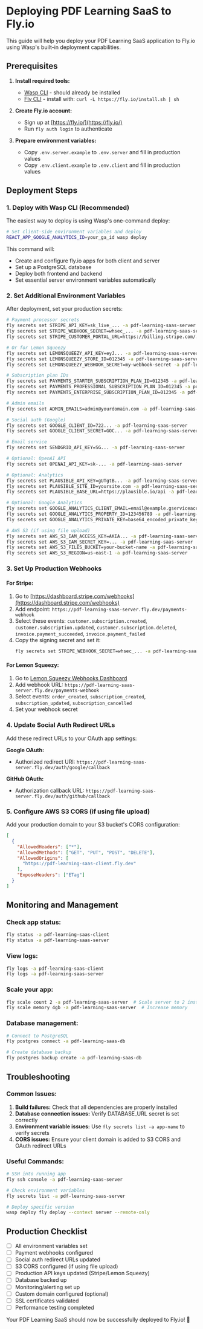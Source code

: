 # Deploying PDF Learning SaaS to Fly.io

This guide will help you deploy your PDF Learning SaaS application to Fly.io using Wasp's built-in deployment capabilities.

## Prerequisites

1. **Install required tools:**
   - [Wasp CLI](https://wasp.sh/docs/installation) - should already be installed
   - [Fly CLI](https://fly.io/docs/flyctl/install/) - install with: `curl -L https://fly.io/install.sh | sh`

2. **Create Fly.io account:**
   - Sign up at [https://fly.io/](https://fly.io/)
   - Run `fly auth login` to authenticate

3. **Prepare environment variables:**
   - Copy `.env.server.example` to `.env.server` and fill in production values
   - Copy `.env.client.example` to `.env.client` and fill in production values

## Deployment Steps

### 1. Deploy with Wasp CLI (Recommended)

The easiest way to deploy is using Wasp's one-command deploy:

```bash
# Set client-side environment variables and deploy
REACT_APP_GOOGLE_ANALYTICS_ID=your_ga_id wasp deploy
```

This command will:
- Create and configure fly.io apps for both client and server
- Set up a PostgreSQL database
- Deploy both frontend and backend
- Set essential server environment variables automatically

### 2. Set Additional Environment Variables

After deployment, set your production secrets:

```bash
# Payment processor secrets
fly secrets set STRIPE_API_KEY=sk_live_... -a pdf-learning-saas-server
fly secrets set STRIPE_WEBHOOK_SECRET=whsec_... -a pdf-learning-saas-server
fly secrets set STRIPE_CUSTOMER_PORTAL_URL=https://billing.stripe.com/... -a pdf-learning-saas-server

# Or for Lemon Squeezy
fly secrets set LEMONSQUEEZY_API_KEY=eyJ... -a pdf-learning-saas-server
fly secrets set LEMONSQUEEZY_STORE_ID=012345 -a pdf-learning-saas-server
fly secrets set LEMONSQUEEZY_WEBHOOK_SECRET=my-webhook-secret -a pdf-learning-saas-server

# Subscription plan IDs
fly secrets set PAYMENTS_STARTER_SUBSCRIPTION_PLAN_ID=012345 -a pdf-learning-saas-server
fly secrets set PAYMENTS_PROFESSIONAL_SUBSCRIPTION_PLAN_ID=012345 -a pdf-learning-saas-server
fly secrets set PAYMENTS_ENTERPRISE_SUBSCRIPTION_PLAN_ID=012345 -a pdf-learning-saas-server

# Admin emails
fly secrets set ADMIN_EMAILS=admin@yourdomain.com -a pdf-learning-saas-server

# Social auth (Google)
fly secrets set GOOGLE_CLIENT_ID=722... -a pdf-learning-saas-server
fly secrets set GOOGLE_CLIENT_SECRET=GOC... -a pdf-learning-saas-server

# Email service
fly secrets set SENDGRID_API_KEY=SG... -a pdf-learning-saas-server

# Optional: OpenAI API
fly secrets set OPENAI_API_KEY=sk-... -a pdf-learning-saas-server

# Optional: Analytics
fly secrets set PLAUSIBLE_API_KEY=gUTgtB... -a pdf-learning-saas-server
fly secrets set PLAUSIBLE_SITE_ID=yoursite.com -a pdf-learning-saas-server
fly secrets set PLAUSIBLE_BASE_URL=https://plausible.io/api -a pdf-learning-saas-server

# Optional: Google Analytics
fly secrets set GOOGLE_ANALYTICS_CLIENT_EMAIL=email@example.gserviceaccount.com -a pdf-learning-saas-server
fly secrets set GOOGLE_ANALYTICS_PROPERTY_ID=123456789 -a pdf-learning-saas-server
fly secrets set GOOGLE_ANALYTICS_PRIVATE_KEY=base64_encoded_private_key -a pdf-learning-saas-server

# AWS S3 (if using file upload)
fly secrets set AWS_S3_IAM_ACCESS_KEY=AKIA... -a pdf-learning-saas-server
fly secrets set AWS_S3_IAM_SECRET_KEY=... -a pdf-learning-saas-server
fly secrets set AWS_S3_FILES_BUCKET=your-bucket-name -a pdf-learning-saas-server
fly secrets set AWS_S3_REGION=us-east-1 -a pdf-learning-saas-server
```

### 3. Set Up Production Webhooks

#### For Stripe:
1. Go to [https://dashboard.stripe.com/webhooks](https://dashboard.stripe.com/webhooks)
2. Add endpoint: `https://pdf-learning-saas-server.fly.dev/payments-webhook`
3. Select these events: `customer.subscription.created`, `customer.subscription.updated`, `customer.subscription.deleted`, `invoice.payment_succeeded`, `invoice.payment_failed`
4. Copy the signing secret and set it:
   ```bash
   fly secrets set STRIPE_WEBHOOK_SECRET=whsec_... -a pdf-learning-saas-server
   ```

#### For Lemon Squeezy:
1. Go to [Lemon Squeezy Webhooks Dashboard](https://app.lemonsqueezy.com/settings/webhooks)
2. Add webhook URL: `https://pdf-learning-saas-server.fly.dev/payments-webhook`
3. Select events: `order_created`, `subscription_created`, `subscription_updated`, `subscription_cancelled`
4. Set your webhook secret

### 4. Update Social Auth Redirect URLs

Add these redirect URLs to your OAuth app settings:

**Google OAuth:**
- Authorized redirect URI: `https://pdf-learning-saas-server.fly.dev/auth/google/callback`

**GitHub OAuth:**
- Authorization callback URL: `https://pdf-learning-saas-server.fly.dev/auth/github/callback`

### 5. Configure AWS S3 CORS (if using file upload)

Add your production domain to your S3 bucket's CORS configuration:

```json
[
  {
    "AllowedHeaders": ["*"],
    "AllowedMethods": ["GET", "PUT", "POST", "DELETE"],
    "AllowedOrigins": [
      "https://pdf-learning-saas-client.fly.dev"
    ],
    "ExposeHeaders": ["ETag"]
  }
]
```

## Monitoring and Management

### Check app status:
```bash
fly status -a pdf-learning-saas-client
fly status -a pdf-learning-saas-server
```

### View logs:
```bash
fly logs -a pdf-learning-saas-client
fly logs -a pdf-learning-saas-server
```

### Scale your app:
```bash
fly scale count 2 -a pdf-learning-saas-server  # Scale server to 2 instances
fly scale memory 4gb -a pdf-learning-saas-server  # Increase memory
```

### Database management:
```bash
# Connect to PostgreSQL
fly postgres connect -a pdf-learning-saas-db

# Create database backup
fly postgres backup create -a pdf-learning-saas-db
```

## Troubleshooting

### Common Issues:

1. **Build failures:** Check that all dependencies are properly installed
2. **Database connection issues:** Verify DATABASE_URL secret is set correctly
3. **Environment variable issues:** Use `fly secrets list -a app-name` to verify secrets
4. **CORS issues:** Ensure your client domain is added to S3 CORS and OAuth redirect URLs

### Useful Commands:
```bash
# SSH into running app
fly ssh console -a pdf-learning-saas-server

# Check environment variables
fly secrets list -a pdf-learning-saas-server

# Deploy specific version
wasp deploy fly deploy --context server --remote-only
```

## Production Checklist

- [ ] All environment variables set
- [ ] Payment webhooks configured
- [ ] Social auth redirect URLs updated  
- [ ] S3 CORS configured (if using file upload)
- [ ] Production API keys updated (Stripe/Lemon Squeezy)
- [ ] Database backed up
- [ ] Monitoring/alerting set up
- [ ] Custom domain configured (optional)
- [ ] SSL certificates validated
- [ ] Performance testing completed

Your PDF Learning SaaS should now be successfully deployed to Fly.io! 🚀
